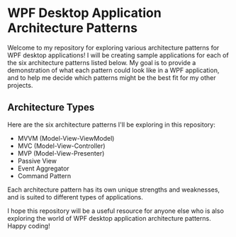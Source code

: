 # WPF Desktop Application Architecture Patterns

Welcome to my repository for exploring various architecture patterns for WPF desktop applications! I will be creating sample applications for each of the six architecture patterns listed below. My goal is to provide a demonstration of what each pattern could look like in a WPF application, and to help me decide which patterns might be the best fit for my other projects.

## Architecture Types

Here are the six architecture patterns I'll be exploring in this repository:

- MVVM (Model-View-ViewModel)
- MVC (Model-View-Controller)
- MVP (Model-View-Presenter)
- Passive View
- Event Aggregator
- Command Pattern

Each architecture pattern has its own unique strengths and weaknesses, and is suited to different types of applications.

I hope this repository will be a useful resource for anyone else who is also exploring the world of WPF desktop application architecture patterns. Happy coding!
